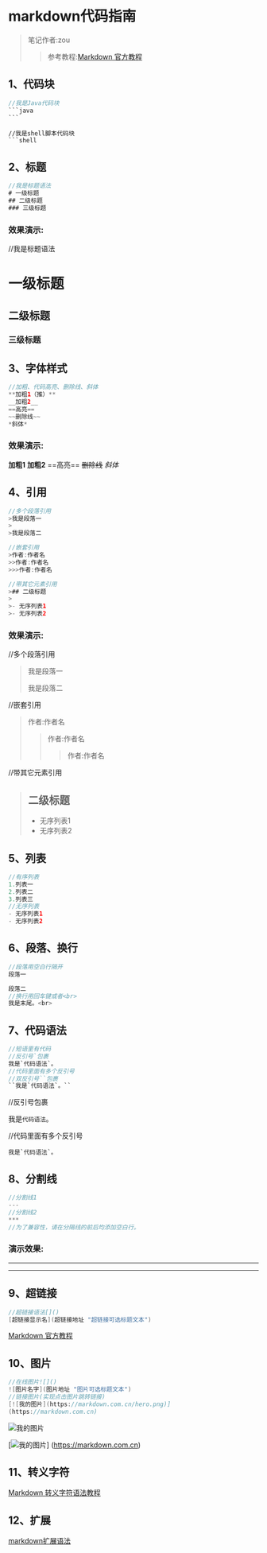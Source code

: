 # markdown代码指南
>笔记作者:zou
>
>>参考教程:[Markdown 官方教程](https://markdown.com.cn/)
## 1、代码块
~~~java
//我是Java代码块
```java
```
~~~

~~~shell
//我是shell脚本代码块
```shell
~~~

## 2、标题
~~~java
//我是标题语法
# 一级标题
## 二级标题
### 三级标题
~~~

### 效果演示:
//我是标题语法
# 一级标题
## 二级标题
### 三级标题

## 3、字体样式
~~~java
//加粗、代码高亮、删除线、斜体
**加粗1（推）**
__加粗2__
==高亮==
~~删除线~~
*斜体*
~~~

### 效果演示:
**加粗1**
**加粗2**
==高亮==
~~删除线~~
*斜体*

## 4、引用
~~~java
//多个段落引用
>我是段落一
>
>我是段落二

//嵌套引用
>作者:作者名
>>作者:作者名
>>>作者:作者名

//带其它元素引用
>## 二级标题
>
>- 无序列表1
>- 无序列表2


~~~

### 效果演示:

//多个段落引用
>我是段落一
>
>我是段落二

//嵌套引用
>作者:作者名
>>作者:作者名
>>
>>>作者:作者名

//带其它元素引用
>## 二级标题
>
>- 无序列表1
>- 无序列表2

## 5、列表
~~~java
//有序列表
1.列表一
2.列表二
3.列表三
//无序列表
- 无序列表1
- 无序列表2
~~~

## 6、段落、换行
~~~java
//段落用空白行隔开
段落一

段落二
//换行用回车键或者<br>
我是末尾。<br>
~~~

## 7、代码语法
~~~java
//短语里有代码
//反引号`包裹
我是`代码语法`。
//代码里面有多个反引号
//双反引号``包裹
``我是`代码语法`。``
~~~
//反引号包裹

我是`代码语法`。

//代码里面有多个反引号

``我是`代码语法`。``
## 8、分割线
~~~java
//分割线1
---
//分割线2
***
//为了兼容性，请在分隔线的前后均添加空白行。
~~~
### 演示效果:

---

***

## 9、超链接
~~~java
//超链接语法[]()
[超链接显示名](超链接地址 "超链接可选标题文本")
~~~
[Markdown 官方教程](https://markdown.com.cn/ "我是一条链接")
## 10、图片
~~~java
//在线图片![]()
![图片名字](图片地址 "图片可选标题文本")
//链接图片(实现点击图片跳转链接)
[![我的图片](https://markdown.com.cn/hero.png)]
(https://markdown.com.cn)
~~~
![我的图片](https://markdown.com.cn/assets/img/philly-magic-garden.9c0b4415.jpg "我是一张图片")

[![我的图片](https://markdown.com.cn/hero.png)]
(https://markdown.com.cn)

## 11、转义字符
[Markdown 转义字符语法教程](https://markdown.com.cn/basic-syntax/escaping-characters.html)

## 12、扩展
[markdown扩展语法](https://markdown.com.cn/extended-syntax/)
